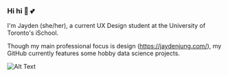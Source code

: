### Hi hi 👋 💕

I'm Jayden (she/her), a current UX Design student at the University of Toronto's iSchool. 

Though my main professional focus is design (https://jaydenjung.com/), my GitHub currently features some hobby data science projects.


![Alt Text](https://media0.giphy.com/media/LOtqITm3tFmiA/giphy.gif)
